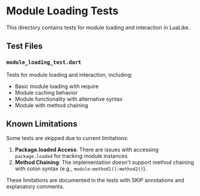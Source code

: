 # Module Loading Tests

This directory contains tests for module loading and interaction in LuaLike.

## Test Files

### `module_loading_test.dart`

Tests for module loading and interaction, including:
- Basic module loading with require
- Module caching behavior
- Module functionality with alternative syntax
- Module with method chaining

## Known Limitations

Some tests are skipped due to current limitations:

1. **Package.loaded Access**: There are issues with accessing `package.loaded` for tracking module instances.
2. **Method Chaining**: The implementation doesn't support method chaining with colon syntax (e.g., `module:method1():method2()`).

These limitations are documented in the tests with SKIP annotations and explanatory comments.